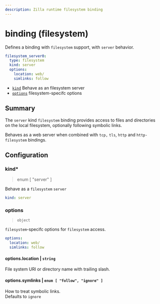 ```yaml
---
description: Zilla runtime filesystem binding
---
```


# binding (filesystem)

Defines a binding with `filesystem`  support, with `server` behavior.

```yaml {2}
filesystem_server0:
  type: filesystem
  kind: server
  options:
    location: web/
    simlinks: follow
```

- [`kind`](#kind) Behave as an filesystem server
- [`options`](#options) filesystem-specifc options

## Summary

The `server` kind `filesystem` binding provides access to files and directories on the local filesystem, optionally following symbolic links.

Behaves as a web server when combined with `tcp,` `tls`, `http` and `http-filesystem` bindings.

## Configuration

### kind\*

> enum [ "server" ]

Behave as a `filesystem` `server`

```yaml
kind: server
```

### options

> `object`

`filesystem`-specifc options for `filesystem` access.

```yaml
options:
  location: web/
  simlinks: follow
```

#### options.location | `string`

File system URI or directory name with trailing slash.
#### options.symlinks | `enum [ "follow", "ignore" ]`

How to treat symbolic links.\
Defaults to `ignore`
